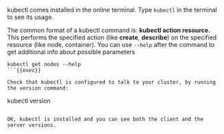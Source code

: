 kubectl comes installed in the online terminal. Type `kubectl` in the terminal to see its usage.

The common format of a kubectl command is: **kubectl action resource.**
This performs the specified action (like **create**, **describe**) on the specified resource (like node, container). You can use `--help` after the command to get additional info about possible parameters

```
kubectl get nodes --help
```{{exec}}

Check that kubectl is configured to talk to your cluster, by running the version command:

```
kubectl version
```{{exec}}

OK, kubectl is installed and you can see both the client and the server versions.
